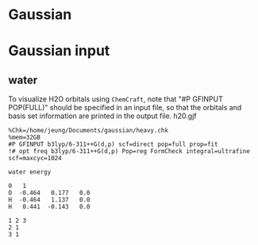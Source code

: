 # Gaussian
# Gaussian input
## water
To visualize H2O orbitals using `ChemCraft`, note that "#P GFINPUT POP(FULL)" should be specified in an input file, so that the orbitals and basis set information are printed in the output file.
h20.gjf
```
%Chk=/home/jeung/Documents/gaussian/heavy.chk
%mem=32GB
#P GFINPUT b3lyp/6-311++G(d,p) scf=direct pop=full prop=fit
!# opt freq b3lyp/6-311++G(d,p) Pop=reg FormCheck integral=ultrafine scf=maxcyc=1024

water energy

0   1
O  -0.464   0.177   0.0	 
H  -0.464   1.137   0.0	 
H   0.441  -0.143   0.0

1 2 3
2 1
3 1


```
